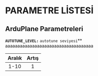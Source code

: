 # PARAMETRE LİSTESİ

## ArduPlane Parametreleri

**`AUTOTUNE_LEVEL:`** `autotune seviyesi`**  
aaaaaaaaaaaaaaaaaaaaaaaaaaaaaaaaaaaa  

| Aralık | Artış |
|:------:|:-----:|
|  1-10  |   1   |

